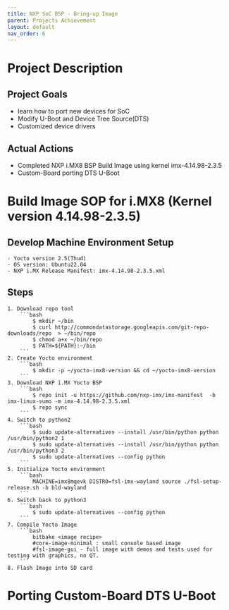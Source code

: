 ```yaml
---
title: NXP SoC BSP - Bring-up Image
parent: Projects Achievement
layout: default
nav_order: 6
---
```


# Project Description
## Project Goals
- learn how to port new devices for SoC
- Modify U-Boot and Device Tree Source(DTS)
- Customized device drivers

## Actual Actions
- Completed NXP i.MX8 BSP Build Image using kernel imx-4.14.98-2.3.5
- Custom-Board porting DTS U-Boot

# Build Image SOP for i.MX8 (Kernel version 4.14.98-2.3.5)
## Develop Machine Environment Setup
    - Yocto version 2.5(Thud)
    - OS version: Ubuntu22.04
    - NXP i.MX Release Manifest: imx-4.14.98-2.3.5.xml

## Steps
    1. Download repo tool
        ```bash
            $ mkdir ~/bin
            $ curl http://commondatastorage.googleapis.com/git-repo-downloads/repo  > ~/bin/repo
            $ chmod a+x ~/bin/repo
            $ PATH=${PATH}:~/bin
        ```
    2. Create Yocto environment
        ```bash
            $ mkdir -p ~/yocto-imx8-version && cd ~/yocto-imx8-version
        ```
    3. Download NXP i.MX Yocto BSP
        ```bash
            $ repo init -u https://github.com/nxp-imx/imx-manifest  -b imx-linux-sumo -m imx-4.14.98-2.3.5.xml
            $ repo sync
        ```
    4. Switch to python2
        ```bash
            $ sudo update-alternatives --install /usr/bin/python python /usr/bin/python2 1
            $ sudo update-alternatives --install /usr/bin/python python /usr/bin/python3 2
            $ sudo update-alternatives --config python
        ```
    5. Initialize Yocto environment
        ```bash
            MACHINE=imx8mqevk DISTRO=fsl-imx-wayland source ./fsl-setup-release.sh -b bld-wayland
        ```
    6. Switch back to python3
        ```bash
            $ sudo update-alternatives --config python
        ```
    7. Compile Yocto Image
        ```bash
            bitbake <image recipe>
            #core-image-minimal : small console based image
            #fsl-image-gui - full image with demos and tests used for testing with graphics, no QT.
        ```
    8. Flash Image into SD card
    
# Porting Custom-Board DTS U-Boot
